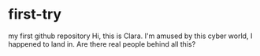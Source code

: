 # first-try
my first github repository
Hi, this is Clara. I'm amused by this cyber world, I happened to land in. Are there real people behind all this?

